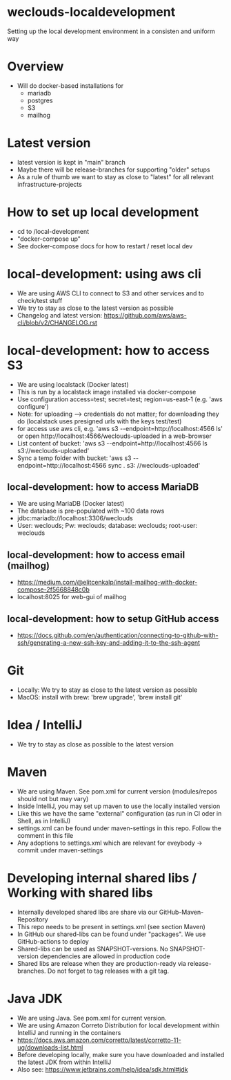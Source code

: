 # weclouds-localdevelopment

Setting up the local development environment in a consisten and uniform way

# Overview

- Will do docker-based installations for
  - mariadb
  - postgres
  - S3
  - mailhog

# Latest version

- latest version is kept in "main" branch
- Maybe there will be release-branches for supporting "older" setups
- As a rule of thumb we want to stay as close to "latest" for all relevant infrastructure-projects

# How to set up local development

- cd to /local-development
- "docker-compose up"
- See docker-compose docs for how to restart / reset local dev

# local-development: using aws cli

- We are using AWS CLI to connect to S3 and other services and to check/test stuff
- We try to stay as close to the latest version as possible
- Changelog and latest version: https://github.com/aws/aws-cli/blob/v2/CHANGELOG.rst

# local-development: how to access S3

- We are using localstack (Docker latest)
- This is run by a localstack image installed via docker-compose
- Use configuration access=test; secret=test; region=us-east-1 (e.g. 'aws configure')
- Note: for uploading --> credentials do not matter; for downloading they do (localstack uses
  presigned urls with the keys test/test)
- for access use aws cli, e.g. 'aws s3 --endpoint=http://localhost:4566 ls' or
  open http://localhost:4566/weclouds-uploaded in a web-browser
- List content of bucket: 'aws s3 --endpoint=http://localhost:4566 ls s3://weclouds-uploaded'
- Sync a temp folder with bucket: 'aws s3 --endpoint=http://localhost:4566 sync . s3:
  //weclouds-uploaded'

## local-development: how to access MariaDB

- We are using MariaDB (Docker latest)
- The database is pre-populated with ~100 data rows
- jdbc:mariadb://localhost:3306/weclouds
- User: weclouds; Pw: weclouds; database: weclouds; root-user: weclouds

## local-development: how to access email (mailhog)

- https://medium.com/@elitcenkalp/install-mailhog-with-docker-compose-2f5668848c0b
- localhost:8025 for web-gui of mailhog

## local-development: how to setup GitHub access

- https://docs.github.com/en/authentication/connecting-to-github-with-ssh/generating-a-new-ssh-key-and-adding-it-to-the-ssh-agent

# Git

- Locally: We try to stay as close to the latest version as possible
- MacOS: install with brew: 'brew upgrade', 'brew install git'

# Idea / IntelliJ

- We try to stay as close as possible to the latest version

# Maven

- We are using Maven. See pom.xml for current version (modules/repos should not but may vary)
- Inside IntelliJ, you may set up maven to use the locally installed version
- Like this we have the same "external" configuration (as run in CI oder in Shell, as in IntelliJ)
- settings.xml can be found under maven-settings in this repo. Follow the comment in this file
- Any adoptions to settings.xml which are relevant for eveybody -> commit under maven-settings

# Developing internal shared libs / Working with shared libs

- Internally developed shared libs are share via our GitHub-Maven-Repository
- This repo needs to be present in settings.xml (see section Maven)
- In GitHub our shared-libs can be found under "packages". We use GitHub-actions to deploy
- Shared-libs can be used as SNAPSHOT-versions. No SNAPSHOT-version dependencies are allowed in
  production code
- Shared libs are release when they are production-ready via release-branches. Do not forget to tag
  releases with a git tag.

# Java JDK

- We are using Java. See pom.xml for current version.
- We are using Amazon Correto Distribution for local development within IntelliJ and running in the
  containers
- https://docs.aws.amazon.com/corretto/latest/corretto-11-ug/downloads-list.html
- Before developing locally, make sure you have downloaded and installed the latest JDK from within
  IntelliJ
- Also see: https://www.jetbrains.com/help/idea/sdk.html#jdk

